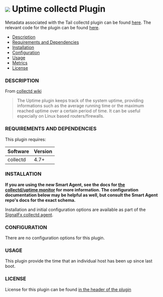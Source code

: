 # ![](https://github.com/signalfx/integrations/blob/master/collectd/img/integrations_collectd.png) Uptime collectd Plugin

Metadata associated with the Tail collectd plugin can be found <a target="_blank" href="https://github.com/signalfx/integrations/tree/release/collectd-uptime">here</a>. The relevant code for the plugin can be found <a target="_blank" href="https://github.com/signalfx/collectd/blob/master/src/uptime.c">here</a>.

- [Description](#description)
- [Requirements and Dependencies](#requirements-and-dependencies)
- [Installation](#installation)
- [Configuration](#configuration)
- [Usage](#usage)
- [Metrics](#metrics)
- [License](#license)

### DESCRIPTION

From <a target="_blank" href="https://collectd.org/wiki/index.php/Plugin:Uptime">collectd wiki</a>

> The Uptime plugin keeps track of the system uptime, providing informations such as the average running time or the maximum reached uptime over a certain period of time. It can be useful especially on Linux based routers/firewalls.

### REQUIREMENTS AND DEPENDENCIES

This plugin requires:

| Software          | Version        |
|-------------------|----------------|
|  collectd    |  4.7+  |

### INSTALLATION

**If you are using the new Smart Agent, see the docs for [the collectd/uptime
monitor](https://github.com/signalfx/signalfx-agent/tree/master/docs/monitors/collectd-uptime.md)
for more information.  The configuration documentation below may be helpful as
well, but consult the Smart Agent repo's docs for the exact schema.**


Installation and initial configuration options are available as part of the <a target="_blank" href="https://github.com/signalfx/integrations/tree/master/collectd">SignalFx collectd agent</a>.


### CONFIGURATION

There are no configuration options for this plugin.

### USAGE

This plugin provide the time that an individual host has been up since last boot.

### LICENSE

License for this plugin can be found <a target="_blank" href="https://github.com/signalfx/collectd/blob/master/src/uptime.c">in the header of the plugin</a>

